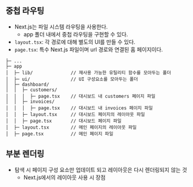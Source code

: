 ## 중첩 라우팅

- Next.js는 파일 시스템 라우팅을 사용한다.
  - app 폴더 내에서 중첩 라우팅을 구현할 수 있다.
- `layout.tsx`: 각 경로에 대해 별도의 UI를 만들 수 있다.
- `page.tsx`: 특수 Next.js 파일이며 url 경로와 연결된 홈 페이지이다.

```
├─ ...
├─ app
│  ├─ lib/              // 재사용 가능한 유틸리티 함수를 모아두는 폴더
│  ├─ ui/               // UI 구성요소를 모아두는 폴더
│  ├─ dashboard/
│  │  ├─ customers/
│  │  │  ├─ page.tsx    // 대시보드 내 customers 페이지 파일
│  │  ├─ invoices/
│  │  │  ├─ page.tsx    // 대시보드 내 invoices 페이지 파일
│  │  ├─ layout.tsx     // 대시보드 페이지의 레이아웃 파일
│  │  ├─ page.tsx       // 대시보드 페이지 파일
│  ├─ layout.tsx        // 메인 페이지의 레이아웃 파일
│  ├─ page.tsx          // 메인 페이지 파일
```

## 부분 렌더링

- 탐색 시 페이지 구성 요소만 업데이트 되고 레이아웃은 다시 렌더링되지 않는 것
  - Next.js에서의 레이아웃 사용 시 장점
